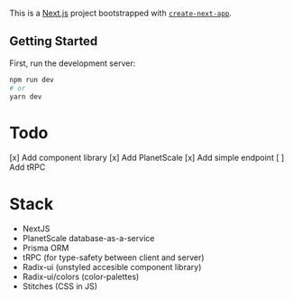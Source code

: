 This is a [Next.js](https://nextjs.org/) project bootstrapped with [`create-next-app`](https://github.com/vercel/next.js/tree/canary/packages/create-next-app).

## Getting Started

First, run the development server:

```bash
npm run dev
# or
yarn dev
```

# Todo
[x] Add component library
[x] Add PlanetScale
[x] Add simple endpoint
[ ] Add tRPC

# Stack
- NextJS
- PlanetScale database-as-a-service
- Prisma ORM
- tRPC (for type-safety between client and server)
- Radix-ui (unstyled accesible component library)
- Radix-ui/colors (color-palettes)
- Stitches (CSS in JS)
